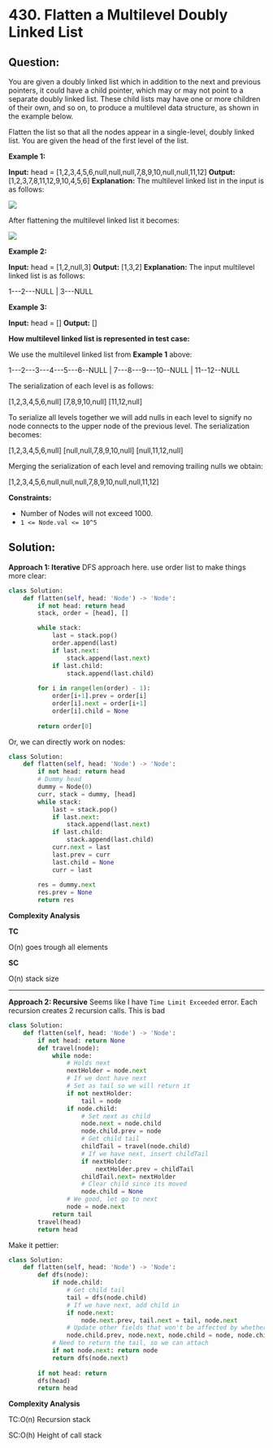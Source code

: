 
  

# 430. Flatten a Multilevel Doubly Linked List

  

  

## Question:

You are given a doubly linked list which in addition to the next and previous pointers, it could have a child pointer, which may or may not point to a separate doubly linked list. These child lists may have one or more children of their own, and so on, to produce a multilevel data structure, as shown in the example below.

Flatten the list so that all the nodes appear in a single-level, doubly linked list. You are given the head of the first level of the list.

**Example 1:**

**Input:** head = [1,2,3,4,5,6,null,null,null,7,8,9,10,null,null,11,12]
**Output:** [1,2,3,7,8,11,12,9,10,4,5,6]
**Explanation:** 
The multilevel linked list in the input is as follows:

![](https://assets.leetcode.com/uploads/2018/10/12/multilevellinkedlist.png)

After flattening the multilevel linked list it becomes:

![](https://assets.leetcode.com/uploads/2018/10/12/multilevellinkedlistflattened.png)

**Example 2:**

**Input:** head = [1,2,null,3]
**Output:** [1,3,2]
**Explanation:** The input multilevel linked list is as follows:

  1---2---NULL
  |
  3---NULL

**Example 3:**

**Input:** head = []
**Output:** []

**How multilevel linked list is represented in test case:**

We use the multilevel linked list from  **Example 1**  above:

 1---2---3---4---5---6--NULL
         |
         7---8---9---10--NULL
             |
             11--12--NULL

The serialization of each level is as follows:

[1,2,3,4,5,6,null]
[7,8,9,10,null]
[11,12,null]

To serialize all levels together we will add nulls in each level to signify no node connects to the upper node of the previous level. The serialization becomes:

[1,2,3,4,5,6,null]
[null,null,7,8,9,10,null]
[null,11,12,null]

Merging the serialization of each level and removing trailing nulls we obtain:

[1,2,3,4,5,6,null,null,null,7,8,9,10,null,null,11,12]

**Constraints:**

-   Number of Nodes will not exceed 1000.
-   `1 <= Node.val <= 10^5`
## Solution:
**Approach 1: Iterative**
DFS approach here. use order list to make things more clear:
```python
class Solution:
    def flatten(self, head: 'Node') -> 'Node':
        if not head: return head
        stack, order = [head], []

        while stack:
            last = stack.pop()
            order.append(last)
            if last.next:
                stack.append(last.next)
            if last.child:
                stack.append(last.child)
        
        for i in range(len(order) - 1):
            order[i+1].prev = order[i]
            order[i].next = order[i+1]
            order[i].child = None
            
        return order[0]
```
Or, we can directly work on nodes:
```python
class Solution:
    def flatten(self, head: 'Node') -> 'Node':
        if not head: return head
        # Dummy head
        dummy = Node(0)
        curr, stack = dummy, [head]
        while stack:
            last = stack.pop() 
            if last.next:
                stack.append(last.next)
            if last.child:
                stack.append(last.child)
            curr.next = last
            last.prev = curr
            last.child = None
            curr = last
        
        res = dummy.next
        res.prev = None
        return res
```

**Complexity Analysis**

**TC**

O(n)  goes trough all elements

**SC**

O(n) stack size

---

**Approach 2: Recursive**
Seems like I have `Time Limit Exceeded` error. Each recursion creates 2 recursion calls. This is bad
```python
class Solution:
    def flatten(self, head: 'Node') -> 'Node':
        if not head: return None
        def travel(node):
            while node:
                # Holds next
                nextHolder = node.next
                # If we dont have next
                # Set as tail so we will return it
                if not nextHolder: 
                    tail = node
                if node.child:
	                # Set next as child
                    node.next = node.child
                    node.child.prev = node
                    # Get child tail
                    childTail = travel(node.child)
                    # If we have next, insert childTail
                    if nextHolder:
                        nextHolder.prev = childTail
                    childTail.next= nextHolder
	                # Clear child since its moved
                    node.child = None
                # We good, let go to next
                node = node.next
            return tail
        travel(head)
        return head
```
Make it pettier:
```python
class Solution:
    def flatten(self, head: 'Node') -> 'Node':
        def dfs(node):
            if node.child:
	            # Get child tail
                tail = dfs(node.child)
                # If we have next, add child in
                if node.next:
	                node.next.prev, tail.next = tail, node.next
	            # Update other fields that won't be affected by whether we have next
                node.child.prev, node.next, node.child = node, node.child, None
            # Need to return the tail, so we can attach
            if not node.next: return node
            return dfs(node.next)
        
        if not head: return
        dfs(head)
        return head
```

**Complexity Analysis**

TC:O(n) Recursion stack

SC:O(h) Height of call stack
